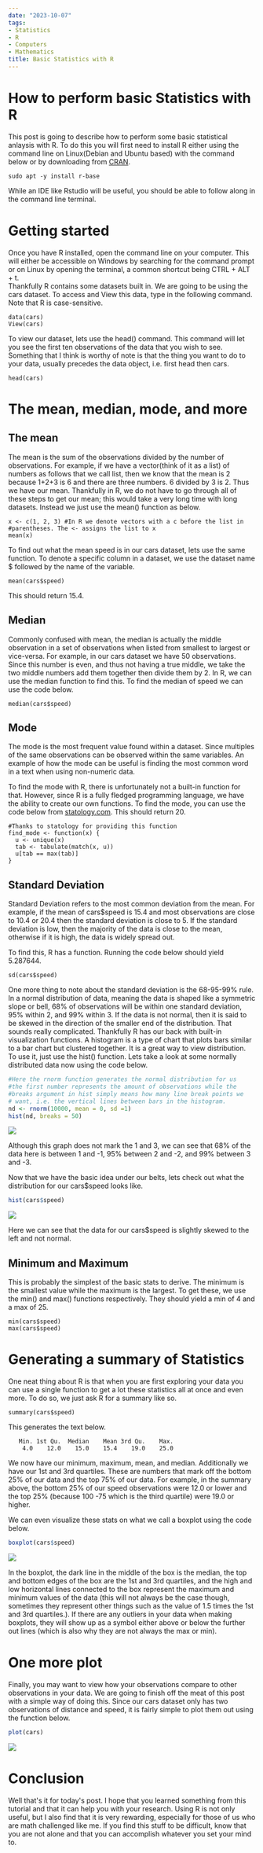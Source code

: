 ```yaml
---
date: "2023-10-07"
tags:
- Statistics
- R
- Computers
- Mathematics
title: Basic Statistics with R
---
```


# How to perform basic Statistics with R 

This post is going to describe how to perform some basic statistical anlaysis with R. To do this you will first need to install R either using the command line on Linux(Debian and Ubuntu based) with the command below or by downloading from [CRAN](https://cran.r-project.org/mirrors.html). 

```
sudo apt -y install r-base
``` 
While an IDE like Rstudio will be useful, you should be able to follow along in the command line terminal. 

# Getting started 

Once you have R installed, open the command line on your computer. This will either be accessible on Windows by searching for the command prompt or on Linux by opening the terminal, a common shortcut being CTRL + ALT + t.  
Thankfully R contains some datasets built in. We are going to be using the cars dataset. To access and View this data, type in the following command. Note that R is case-sensitive.  

```
data(cars)
View(cars)
``` 

To view our dataset, lets use the head() command. This command will let you see the first ten observations of the data that you wish to see. Something that I think is worthy of note is that the thing you want to do to your data, usually precedes the data object, i.e. first head then cars. 

```
head(cars)
``` 

# The mean, median, mode, and more 

## The mean 

The mean is the sum of the observations divided by the number of observations. For example, if we have a vector(think of it as a list) of numbers as follows that we call list, then we know that the mean is 2 because 1+2+3 is 6 and there are three numbers. 6 divided by 3 is 2. Thus we have our mean. Thankfully in R, we do not have to go through all of these steps to get our mean; this would take a very long time with long datasets. Instead we just use the mean() function as below. 

```
x <- c(1, 2, 3) #In R we denote vectors with a c before the list in 
#parentheses. The <- assigns the list to x
mean(x)
``` 

To find out what the mean speed is in our cars dataset, lets use the same function. To denote a specific column in a dataset, we use the dataset name $ followed by the name of the variable.  

```
mean(cars$speed)
``` 

This should return 15.4. 

## Median 

Commonly confused with mean, the median is actually the middle observation in a set of observations when listed from smallest to largest or vice-versa. For example, in our cars dataset we have 50 observations. Since this number is even, and thus not having a true middle, we take the two middle numbers add them together then divide them by 2. In R, we can use the median function to find this. To find the median of speed we can use the code below.

```
median(cars$speed)
``` 

## Mode 

The mode is the most frequent value found within a dataset. Since multiples of the same observations can be observed within the same variables. An example of how the mode can be useful is finding the most common word in a text when using non-numeric data. 

To find the mode with R, there is unfortunately not a built-in function for that. However, since R is a fully fledged programming language, we have the ability to create our own functions. To find the mode, you can use the code below from [statology.com](https://www.statology.org/mode-in-r/). This should return 20. 

```
#Thanks to statology for providing this function
find_mode <- function(x) {
  u <- unique(x)
  tab <- tabulate(match(x, u))
  u[tab == max(tab)]
}
```

## Standard Deviation 

Standard Deviation refers to the most common deviation from the mean. For example, if the mean of cars$speed is 15.4 and most observations are close to 10.4 or 20.4 then the standard deviation is close to 5. 
If the standard deviation is low, then the majority of the data is close to the mean, otherwise if it is high, the data is widely spread out.  

To find this, R has a function. Running the code below should yield 5.287644. 

```
sd(cars$speed)
``` 

One more thing to note about the standard deviation is the 68-95-99% rule. In a normal distribution of data, meaning the data is shaped like a symmetric slope or bell, 68% of observations will be within one standard deviation, 95% within 2, and 99% within 3. If the data is not normal, then it is said to be skewed in the direction of the smaller end of the distribution. 
That sounds really complicated. Thankfully R has our back with built-in visualization functions. A histogram is a type of chart that plots bars similar to a bar chart but clustered together. It is a great way to view distribution. To use it, just use the hist() function. Lets take a look at some normally distributed data now using the code below. 


```r
#Here the rnorm function generates the normal distribution for us
#the first number represents the amount of observations while the 
#breaks argument in hist simply means how many line break points we
# want, i.e. the vertical lines between bars in the histogram. 
nd <- rnorm(10000, mean = 0, sd =1)
hist(nd, breaks = 50)
```

![](/images/basicRstats/normalDistro.png)

Although this graph does not mark the 1 and 3, we can see that 68% of the data here is between 1 and -1, 95% between 2 and -2, and 99% between 3 and -3. 

Now that we have the basic idea under our belts, lets check out what the distribution for our cars$speed looks like.


```r
hist(cars$speed)
```

![](/images/basicRstats/carSpeed.png)

Here we can see that the data for our cars$speed is slightly skewed to the left and not normal. 

## Minimum and Maximum 

This is probably the simplest of the basic stats to derive. The minimum is the smallest value while the maximum is the largest. To get these, we use the min() and max() functions respectively. They should yield a min of 4 and a max of 25. 

```
min(cars$speed)
max(cars$speed)
```

# Generating a summary of Statistics 

One neat thing about R is that when you are first exploring your data you can use a single function to get a lot these statistics all at once and even more. To do so, we just ask R for a summary like so. 

```
summary(cars$speed)
``` 
This generates the text below. 
```
   Min. 1st Qu.  Median    Mean 3rd Qu.    Max. 
    4.0    12.0    15.0    15.4    19.0    25.0 
``` 
We now have our minimum, maximum, mean, and median. Additionally we have our 1st and 3rd quartiles. These are numbers that mark off the bottom 25% of our data and the top 75% of our data. For example, in the summary above, the bottom 25% of our speed observations were 12.0 or lower and the top 25% (because 100 -75 which is the third quartile) were 19.0 or higher. 

We can even visualize these stats on what we call a boxplot using the code below. 


```r
boxplot(cars$speed)
```

![](/images/basicRstats/boxSpeed.png)

In the boxplot, the dark line in the middle of the box is the median, the top and bottom edges of the box are the 1st and 3rd quartiles, and the high and low horizontal lines connected to the box represent the maximum and minimum values of the data (this will not always be the case though, sometimes they represent other things such as the value of 1.5 times the 1st and 3rd quartiles.). If there are any outliers in your data when making boxplots, they will show up as a symbol either above or below the further out lines (which is also why they are not always the max or min). 
# One more plot 

Finally, you may want to view how your observations compare to other observations in your data. We are going to finish off the meat of this post with a simple way of doing this. Since our cars dataset only has two observations of distance and speed, it is fairly simple to plot them out using the function below. 


```r
plot(cars)
```

![](/images/basicRstats/carDist.png)

# Conclusion 
Well that's it for today's post. I hope that you learned something from this tutorial and that it can help you with your research. Using R is not only useful, but I also find that it is very rewarding, especially for those of us who are math challenged like me. If you find this stuff to be difficult, know that you are not alone and that you can accomplish whatever you set your mind to. 
